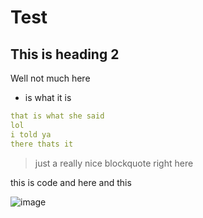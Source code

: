 # Test

## This is heading 2

Well not much here

- is what it is

```yaml
that is what she said
lol
i told ya
there thats it
```

>just a really nice
>blockquote
>right here

   this is code
   and here
   and this

  ![image](https://images.pexels.com/photos/220444/pexels-photo-220444.jpeg?auto=compress&cs=tinysrgb&dpr=2&h=650&w=940)
